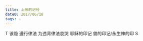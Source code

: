 ```yaml
---
title: 上帝的记号
date0: 2017/06/18
tags: ☆
---
```


T
    该隐
        遵行律法
            为违背律法哀哭
        耶稣的印记
    兽的印记/永生神的印
S
